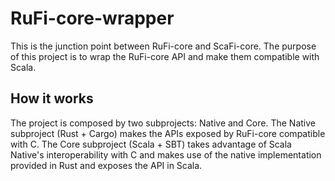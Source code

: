 # RuFi-core-wrapper

This is the junction point between RuFi-core and ScaFi-core. The purpose of this project is to wrap the RuFi-core API and make them compatible with Scala.

## How it works

The project is composed by two subprojects: Native and Core.
The Native subproject (Rust + Cargo) makes the APIs exposed by RuFi-core compatible with C.
The Core subproject (Scala + SBT) takes advantage of Scala Native's interoperability with C and makes use of the native implementation provided in Rust and exposes the API in Scala.